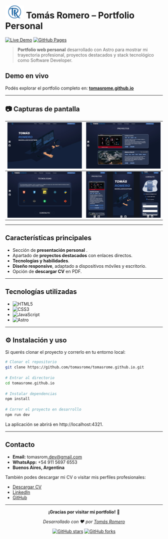 # <img src="public/images/tr-logo.png" alt="Tomás Romero Logo" width="60" /> Tomás Romero – Portfolio Personal

[![Live Demo](https://img.shields.io/badge/🌐_Live_Demo-romerotomas.com-blue?style=for-the-badge)](https://romerotomas.com)
[![GitHub Pages](https://img.shields.io/badge/GitHub_Pages-Deployed-success?style=for-the-badge&logo=github)](https://romerotomas.com)

> **Portfolio web personal** desarrollado con Astro para mostrar mi trayectoria profesional, proyectos destacados y stack tecnológico como Software Developer.

## Demo en vivo

Podés explorar el portfolio completo en: **[tomasrome.github.io](https://romerotomas.com)**

---

## 📷 Capturas de pantalla

| ![Inicio](src/assets/screen-1.jpg)      | ![Proyectos](src/assets/screen-2.jpg)    |
| --------------------------------------- | ---------------------------------------- |
| ![Tecnologías](src/assets/screen-3.jpg) | ![Responsive](src/assets/responsive.jpg) |

---

## Características principales

- Sección de **presentación personal** .
- Apartado de **proyectos destacados** con enlaces directos.
- **Tecnologías y habilidades**.
- **Diseño responsive**, adaptado a dispositivos móviles y escritorio.
- Opción de **descargar CV** en PDF.

---

## Tecnologías utilizadas

- ![HTML5](https://img.shields.io/badge/HTML5-E34F26?style=for-the-badge&logo=html5&logoColor=white)
- ![CSS3](https://img.shields.io/badge/CSS3-1572B6?style=for-the-badge&logo=css3&logoColor=white)
- ![JavaScript](https://img.shields.io/badge/JavaScript-F7DF1E?style=for-the-badge&logo=javascript&logoColor=black)
- ![Astro](https://img.shields.io/badge/Astro-FF5D01?style=for-the-badge&logo=astro&logoColor=white)

---

## ⚙️ Instalación y uso

Si querés clonar el proyecto y correrlo en tu entorno local:

```bash
# Clonar el repositorio
git clone https://github.com/tomasrome/tomasrome.github.io.git

# Entrar al directorio
cd tomasrome.github.io

# Instalar dependencias
npm install

# Correr el proyecto en desarrollo
npm run dev
```

La aplicación se abrirá en http://localhost:4321.

---

## Contacto

- **Email:** tomasrom​.dev@gmail.com
- **WhatsApp:** +54 911 5697 6553
- **Buenos Aires, Argentina**

También podes descargar mi CV o visitar mis perfiles profesionales:

- [Descargar CV](https://tomasrome.github.io/CV%20-%20Tom%C3%A1s%20Romero.pdf)
- [LinkedIn](www.linkedin.com/in/tomas-romero-developer)
- [GitHub](https://github.com/tomasrome)

---

<div align="center">

**¡Gracias por visitar mi portfolio!** 🚀

_Desarrollado con ❤️ por [Tomás Romero](https://github.com/tomasrome)_

[![GitHub stars](https://img.shields.io/github/stars/tomasrome/tomasrome.github.io?style=social)](https://github.com/tomasrome/tomasrome.github.io/stargazers)
[![GitHub forks](https://img.shields.io/github/forks/tomasrome/tomasrome.github.io?style=social)](https://github.com/tomasrome/tomasrome.github.io/network)

</div>
